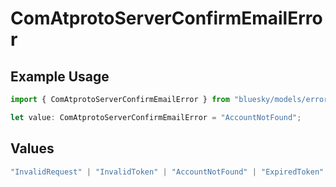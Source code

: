 # ComAtprotoServerConfirmEmailError

## Example Usage

```typescript
import { ComAtprotoServerConfirmEmailError } from "bluesky/models/errors";

let value: ComAtprotoServerConfirmEmailError = "AccountNotFound";
```

## Values

```typescript
"InvalidRequest" | "InvalidToken" | "AccountNotFound" | "ExpiredToken" | "InvalidEmail"
```